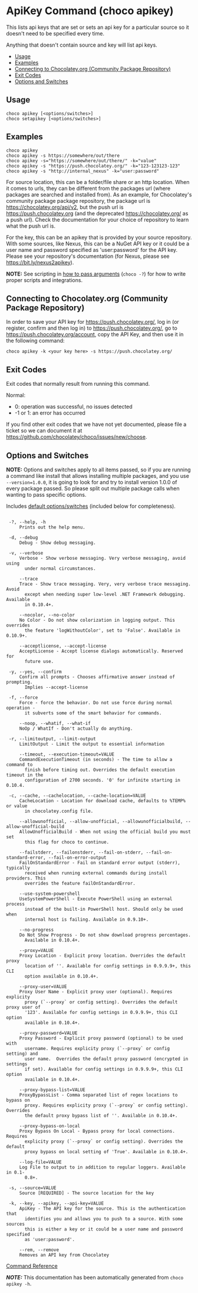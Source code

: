﻿---
Order: 30
Title: ApiKey
Description: ApiKey Command (choco apikey)
RedirectFrom: docs/commands-apikey
---

<!-- This file is automatically generated based on output from https://github.com/chocolatey/choco/tree/stable/src/chocolatey/infrastructure.app/commands/ChocolateyApikeyCommand.cs using https://github.com/chocolatey/choco/tree/stable/GenerateDocs.ps1. Contributions are welcome at the original location(s). If the file is not found, it is not part of the open source edition of Chocolatey or the name of the file is different. -->

# ApiKey Command (choco apikey)

This lists api keys that are set or sets an api key for a particular
 source so it doesn't need to be specified every time.

Anything that doesn't contain source and key will list api keys.

<!-- TOC -->

- [Usage](#usage)
- [Examples](#examples)
- [Connecting to Chocolatey.org (Community Package Repository)](#connecting-to-chocolateyorg-community-package-repository)
- [Exit Codes](#exit-codes)
- [Options and Switches](#options-and-switches)

<!-- /TOC -->

## Usage

    choco apikey [<options/switches>]
    choco setapikey [<options/switches>]

## Examples

    choco apikey
    choco apikey -s https://somewhere/out/there
    choco apikey -s="https://somewhere/out/there/" -k="value"
    choco apikey -s "https://push.chocolatey.org/" -k="123-123123-123"
    choco apikey -s "http://internal_nexus" -k="user:password"

For source location, this can be a folder/file share or an
http location. When it comes to urls, they can be different from the packages
url (where packages are searched and installed from). As an example, for
Chocolatey's community package package repository, the package url is
https://chocolatey.org/api/v2, but the push url is https://push.chocolatey.org
(and the deprecated https://chocolatey.org/ as a push url). Check the
documentation for your choice of repository to learn what the push url is.

For the key, this can be an apikey that is provided by your source repository.
With some sources, like Nexus, this can be a NuGet API key or it could be a
user name and password specified as 'user:password' for the API key. Please see
your repository's documentation (for Nexus, please see
https://bit.ly/nexus2apikey).

**NOTE:** See scripting in [how to pass arguments](../../usage/commands/reference#how-to-pass-options--switches) (`choco -?`) for how to
 write proper scripts and integrations.


## Connecting to Chocolatey.org (Community Package Repository)

In order to save your API key for https://push.chocolatey.org/,
 log in (or register, confirm and then log in) to
 https://push.chocolatey.org/, go to https://push.chocolatey.org/account,
 copy the API Key, and then use it in the following command:

    choco apikey -k <your key here> -s https://push.chocolatey.org/


## Exit Codes

Exit codes that normally result from running this command.

Normal:
 - 0: operation was successful, no issues detected
 - -1 or 1: an error has occurred

If you find other exit codes that we have not yet documented, please
 file a ticket so we can document it at
 https://github.com/chocolatey/choco/issues/new/choose.


## Options and Switches

**NOTE:** Options and switches apply to all items passed, so if you are
 running a command like install that allows installing multiple
 packages, and you use `--version=1.0.0`, it is going to look for and
 try to install version 1.0.0 of every package passed. So please split
 out multiple package calls when wanting to pass specific options.

Includes [default options/switches](../../usage/commands/reference#default-options-and-switches) (included below for completeness).

~~~

 -?, --help, -h
     Prints out the help menu.

 -d, --debug
     Debug - Show debug messaging.

 -v, --verbose
     Verbose - Show verbose messaging. Very verbose messaging, avoid using
       under normal circumstances.

     --trace
     Trace - Show trace messaging. Very, very verbose trace messaging. Avoid
       except when needing super low-level .NET Framework debugging. Available
       in 0.10.4+.

     --nocolor, --no-color
     No Color - Do not show colorization in logging output. This overrides
       the feature 'logWithoutColor', set to 'False'. Available in 0.10.9+.

     --acceptlicense, --accept-license
     AcceptLicense - Accept license dialogs automatically. Reserved for
       future use.

 -y, --yes, --confirm
     Confirm all prompts - Chooses affirmative answer instead of prompting.
       Implies --accept-license

 -f, --force
     Force - force the behavior. Do not use force during normal operation -
       it subverts some of the smart behavior for commands.

     --noop, --whatif, --what-if
     NoOp / WhatIf - Don't actually do anything.

 -r, --limitoutput, --limit-output
     LimitOutput - Limit the output to essential information

     --timeout, --execution-timeout=VALUE
     CommandExecutionTimeout (in seconds) - The time to allow a command to
       finish before timing out. Overrides the default execution timeout in the
       configuration of 2700 seconds. '0' for infinite starting in 0.10.4.

 -c, --cache, --cachelocation, --cache-location=VALUE
     CacheLocation - Location for download cache, defaults to %TEMP% or value
       in chocolatey.config file.

     --allowunofficial, --allow-unofficial, --allowunofficialbuild, --allow-unofficial-build
     AllowUnofficialBuild - When not using the official build you must set
       this flag for choco to continue.

     --failstderr, --failonstderr, --fail-on-stderr, --fail-on-standard-error, --fail-on-error-output
     FailOnStandardError - Fail on standard error output (stderr), typically
       received when running external commands during install providers. This
       overrides the feature failOnStandardError.

     --use-system-powershell
     UseSystemPowerShell - Execute PowerShell using an external process
       instead of the built-in PowerShell host. Should only be used when
       internal host is failing. Available in 0.9.10+.

     --no-progress
     Do Not Show Progress - Do not show download progress percentages.
       Available in 0.10.4+.

     --proxy=VALUE
     Proxy Location - Explicit proxy location. Overrides the default proxy
       location of ''. Available for config settings in 0.9.9.9+, this CLI
       option available in 0.10.4+.

     --proxy-user=VALUE
     Proxy User Name - Explicit proxy user (optional). Requires explicity
       proxy (`--proxy` or config setting). Overrides the default proxy user of
       '123'. Available for config settings in 0.9.9.9+, this CLI option
       available in 0.10.4+.

     --proxy-password=VALUE
     Proxy Password - Explicit proxy password (optional) to be used with
       username. Requires explicity proxy (`--proxy` or config setting) and
       user name.  Overrides the default proxy password (encrypted in settings
       if set). Available for config settings in 0.9.9.9+, this CLI option
       available in 0.10.4+.

     --proxy-bypass-list=VALUE
     ProxyBypassList - Comma separated list of regex locations to bypass on
       proxy. Requires explicity proxy (`--proxy` or config setting). Overrides
       the default proxy bypass list of ''. Available in 0.10.4+.

     --proxy-bypass-on-local
     Proxy Bypass On Local - Bypass proxy for local connections. Requires
       explicity proxy (`--proxy` or config setting). Overrides the default
       proxy bypass on local setting of 'True'. Available in 0.10.4+.

     --log-file=VALUE
     Log File to output to in addition to regular loggers. Available in 0.1-
       0.8+.

 -s, --source=VALUE
     Source [REQUIRED] - The source location for the key

 -k, --key, --apikey, --api-key=VALUE
     ApiKey - The API key for the source. This is the authentication that
       identifies you and allows you to push to a source. With some sources
       this is either a key or it could be a user name and password specified
       as 'user:password'.

     --rem, --remove
     Removes an API key from Chocolatey

~~~

[Command Reference](../../usage/commands/reference)


***NOTE:*** This documentation has been automatically generated from `choco apikey -h`.

